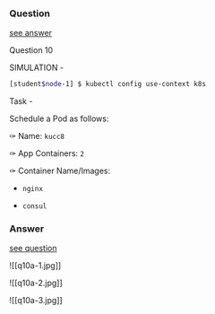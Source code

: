 ### Question

[see answer](#answer)

Question 10

SIMULATION -

```bash
[student$node-1] $ kubectl config use-context k8s
```

Task -

Schedule a Pod as follows:

✑ Name: `kucc8`

✑ App Containers: `2`

✑ Container Name/Images:

- `nginx`

- `consul`
























### Answer

[see question](#question)

![[q10a-1.jpg]]

![[q10a-2.jpg]]

![[q10a-3.jpg]]

